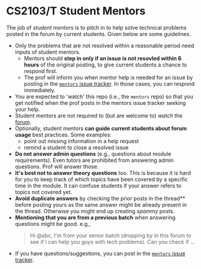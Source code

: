 # CS2103/T Student Mentors

The job of _student mentors_ is to pitch in to help solve technical problems posted in the forum by current students. Given below are some guidelines.

* Only the problems that are not resolved within a reasonable period need inputs of student mentors.
  * Mentors should **step in only if an issue is not resovled within 6 hours** of the original posting, to give current students a chance to respond first.
  * The prof will inform you when mentor help is needed for an issue by posting in the [`mentors` issue tracker](../../issues). In those cases, you can respond immediately.
* You are expected to 'watch' this repo (i.e., the `mentors` repo) so that you get notified when the prof posts in the mentors issue tracker seeking your help.
* Student mentors are not required to (but are welcome to) _watch_ the [forum](../../../forum/issues).
* Optionally, student mentors **can guide current students about forum usage** best practices. Some examples:
  * point out missing information in a help request
  * remind a student to close a resolved issue
* **Do not answer admin questions** (e.g., questions about module requirements). Even tutors are prohibited from answering admin questions. Prof will answer those.
* **It's best not to answer theory questions** too. This is because it is hard for you to keep track of which topics have been covered by a specific time in the module. It can confuse students if your answer refers to topics not covered yet.
* **Avoid duplicate answers** by checking the prior posts in the thread** before posting yours as the same answer might be already present in the thread. Otherwise you might end up creating _spammy_ posts.
* **Mentioning that you are from a previous batch** when answering questions might be good. e.g.,
  > Hi @abc, I'm from your senior batch (dropping by in this forum to see if I can help you guys with tech problems). Can you check if ...
* If you have questions/suggestions, you can post in the [`mentors` issue tracker](../../issues).
